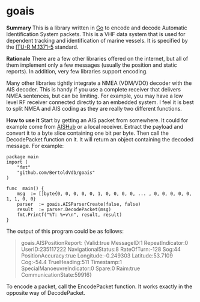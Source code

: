 # goais

**Summary**
This is a library written in [Go](https://golang.org/) to encode and decode Automatic Identification System packets. This is a VHF data system that is used for dependent tracking and identification of marine vessels. It is specified by the [ITU-R M.1371-5](https://www.itu.int/rec/R-REC-M.1371-5-201402-I/en) standard.

**Rationale**
There are a few other libraries offered on the internet, but all of them implement only a few messages (usually the position and static reports). In addition, very few libraries support encoding.

Many other libraries tightly integrate a NMEA (VDM/VDO) decoder with the AIS decoder. This is handy if you use a complete receiver that delivers NMEA sentences, but can be limiting. For example, you may have a low level RF receiver connected directly to an embedded system. I feel it is best to split NMEA and AIS coding as they are really two different functions.

**How to use it**
Start by getting an AIS packet from somewhere. It could for example come from [AISHub](http://www.aishub.net/) or a local receiver. Extract the payload and convert it to a byte slice containing one bit per byte. Then call the DecodePacket function on it. It will return an object containing the decoded message. For example:

    package main
    import (
        "fmt"
        "github.com/BertoldVdb/goais"
    )
    
    func  main() {
        msg  := []byte{0, 0, 0, 0, 0, 1, 0, 0, 0, 0, ... , 0, 0, 0, 0, 0, 1, 1, 0, 0}
        parser  := goais.AISParserCreate(false, false)
        result  := parser.DecodePacket(msg)
        fmt.Printf("%T: %+v\n", result, result)
    }
    
The output of this program could be as follows:
> goais.AISPositionReport: {Valid:true MessageID:1 RepeatIndicator:0 UserID:235117222 NavigationalStatus:8 RateOfTurn:-128 Sog:44 PositionAccuracy:true Longitude:-0.249303 Latitude:53.7109 Cog:-54.4 TrueHeading:511 Timestamp:1 SpecialManoeuvreIndicator:0 Spare:0 Raim:true CommunicationState:59916}

To encode a packet, call the EncodePacket function. It works exactly in the opposite way of DecodePacket.

